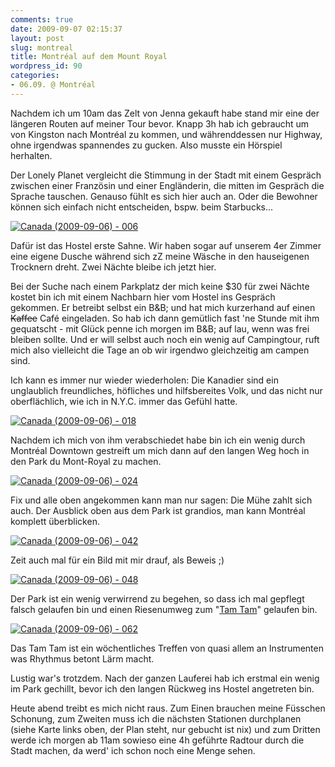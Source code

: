 ```yaml
---
comments: true
date: 2009-09-07 02:15:37
layout: post
slug: montreal
title: Montréal auf dem Mount Royal
wordpress_id: 90
categories:
- 06.09. @ Montréal
---
```


Nachdem ich um 10am das Zelt von Jenna gekauft habe stand mir eine der längeren Routen auf meiner Tour bevor. Knapp 3h hab ich gebraucht um von Kingston nach Montréal zu kommen, und währenddessen nur Highway, ohne irgendwas spannendes zu gucken. Also musste ein Hörspiel herhalten.

Der Lonely Planet vergleicht die Stimmung in der Stadt mit einem Gespräch zwischen einer Französin und einer Engländerin, die mitten im Gespräch die Sprache tauschen. Genauso fühlt es sich hier auch an. Oder die Bewohner können sich einfach nicht entscheiden, bspw. beim Starbucks...

[![Canada (2009-09-06) - 006](http://farm4.static.flickr.com/3513/3894951496_119c905bca.jpg)](http://www.flickr.com/photos/walsweer/3894951496/)

Dafür ist das Hostel erste Sahne. Wir haben sogar auf unserem 4er Zimmer eine eigene Dusche während sich zZ meine Wäsche in den hauseigenen Trocknern dreht. Zwei Nächte bleibe ich jetzt hier.

Bei der Suche nach einem Parkplatz der mich keine $30 für zwei Nächte kostet bin ich mit einem Nachbarn hier vom Hostel ins Gespräch gekommen. Er betreibt selbst ein B&B; und hat mich kurzerhand auf einen <del>Kaffee</del> Café eingeladen. So hab ich dann gemütlich fast 'ne Stunde mit ihm gequatscht - mit Glück penne ich morgen im B&B; auf lau, wenn was frei bleiben sollte. Und er will selbst auch noch ein wenig auf Campingtour, ruft mich also vielleicht die Tage an ob wir irgendwo gleichzeitig am campen sind.

Ich kann es immer nur wieder wiederholen: Die Kanadier sind ein unglaublich freundliches, höfliches und hilfsbereites Volk, und das nicht nur oberflächlich, wie ich in N.Y.C. immer das Gefühl hatte.

[![Canada (2009-09-06) - 018](http://farm3.static.flickr.com/2663/3894955888_8122874485.jpg)](http://www.flickr.com/photos/walsweer/3894955888/)

Nachdem ich mich von ihm verabschiedet habe bin ich ein wenig durch Montréal Downtown gestreift um mich dann auf den langen Weg hoch in den Park du Mont-Royal zu machen.

[![Canada (2009-09-06) - 024](http://farm4.static.flickr.com/3562/3894169827_5a15361062.jpg)](http://www.flickr.com/photos/walsweer/3894169827/)

Fix und alle oben angekommen kann man nur sagen: Die Mühe zahlt sich auch. Der Ausblick oben aus dem Park ist grandios, man kann Montréal komplett überblicken.

[![Canada (2009-09-06) - 042](http://farm3.static.flickr.com/2421/3894963508_afc557356c.jpg)](http://www.flickr.com/photos/walsweer/3894963508/)

Zeit auch mal für ein Bild mit mir drauf, als Beweis ;)

[![Canada (2009-09-06) - 048](http://farm3.static.flickr.com/2490/3894965280_68ac845735.jpg)](http://www.flickr.com/photos/walsweer/3894965280/)

Der Park ist ein wenig verwirrend zu begehen, so dass ich mal gepflegt falsch gelaufen bin und einen Riesenumweg zum "[Tam Tam](http://en.wikipedia.org/wiki/Tamtams)" gelaufen bin.

[![Canada (2009-09-06) - 062](http://farm3.static.flickr.com/2553/3894181523_c59ed02ba7.jpg)](http://www.flickr.com/photos/walsweer/3894181523/)

Das Tam Tam ist ein wöchentliches Treffen von quasi allem an Instrumenten was Rhythmus betont Lärm macht.



Lustig war's trotzdem. Nach der ganzen Lauferei hab ich erstmal ein wenig im Park gechillt, bevor ich den langen Rückweg ins Hostel angetreten bin.

Heute abend treibt es mich nicht raus. Zum Einen brauchen meine Füsschen Schonung, zum Zweiten muss ich die nächsten Stationen durchplanen (siehe Karte links oben, der Plan steht, nur gebucht ist nix) und zum Dritten werde ich morgen ab 11am sowieso eine 4h geführte Radtour durch die Stadt machen, da werd' ich schon noch eine Menge sehen.

